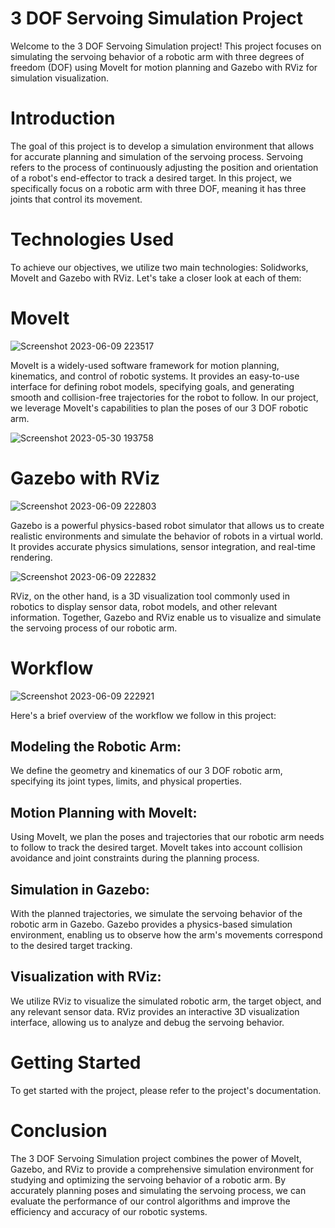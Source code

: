 # 3 DOF Servoing Simulation Project
Welcome to the 3 DOF Servoing Simulation project! This project focuses on simulating the servoing behavior of a robotic arm with three degrees of freedom (DOF) using MoveIt for motion planning and Gazebo with RViz for simulation visualization.

# Introduction
The goal of this project is to develop a simulation environment that allows for accurate planning and simulation of the servoing process. Servoing refers to the process of continuously adjusting the position and orientation of a robot's end-effector to track a desired target. In this project, we specifically focus on a robotic arm with three DOF, meaning it has three joints that control its movement.

# Technologies Used
To achieve our objectives, we utilize two main technologies: Solidworks, MoveIt and Gazebo with RViz. Let's take a closer look at each of them:

# MoveIt

![Screenshot 2023-06-09 223517](https://github.com/TXWISSRX/3DOF-Servoing-/assets/119014917/9b7d89a6-11fb-4bb2-97dc-e5d12d90312b)


MoveIt is a widely-used software framework for motion planning, kinematics, and control of robotic systems. It provides an easy-to-use interface for defining robot models, specifying goals, and generating smooth and collision-free trajectories for the robot to follow. In our project, we leverage MoveIt's capabilities to plan the poses of our 3 DOF robotic arm.

![Screenshot 2023-05-30 193758](https://github.com/TXWISSRX/3DOF-Servoing-/assets/119014917/b439c8d6-d415-4d5b-aa3d-83c2c0f21882)


# Gazebo with RViz

![Screenshot 2023-06-09 222803](https://github.com/TXWISSRX/3DOF-Servoing-/assets/119014917/129c52b3-1bfc-4f93-8313-37f9fd4c9f45)

Gazebo is a powerful physics-based robot simulator that allows us to create realistic environments and simulate the behavior of robots in a virtual world. It provides accurate physics simulations, sensor integration, and real-time rendering.



![Screenshot 2023-06-09 222832](https://github.com/TXWISSRX/3DOF-Servoing-/assets/119014917/b4522115-2b62-43c1-85cb-2728babb9c02)

RViz, on the other hand, is a 3D visualization tool commonly used in robotics to display sensor data, robot models, and other relevant information. Together, Gazebo and RViz enable us to visualize and simulate the servoing process of our robotic arm.

# Workflow
![Screenshot 2023-06-09 222921](https://github.com/TXWISSRX/3DOF-Servoing-/assets/119014917/df7842ea-3695-498d-826b-c935507c3459)

Here's a brief overview of the workflow we follow in this project:

## Modeling the Robotic Arm: 
We define the geometry and kinematics of our 3 DOF robotic arm, specifying its joint types, limits, and physical properties.

## Motion Planning with MoveIt: 
Using MoveIt, we plan the poses and trajectories that our robotic arm needs to follow to track the desired target. MoveIt takes into account collision avoidance and joint constraints during the planning process.

## Simulation in Gazebo: 
With the planned trajectories, we simulate the servoing behavior of the robotic arm in Gazebo. Gazebo provides a physics-based simulation environment, enabling us to observe how the arm's movements correspond to the desired target tracking.

##  Visualization with RViz: 
We utilize RViz to visualize the simulated robotic arm, the target object, and any relevant sensor data. RViz provides an interactive 3D visualization interface, allowing us to analyze and debug the servoing behavior.

# Getting Started
To get started with the project, please refer to the project's documentation. 


# Conclusion
The 3 DOF Servoing Simulation project combines the power of MoveIt, Gazebo, and RViz to provide a comprehensive simulation environment for studying and optimizing the servoing behavior of a robotic arm. By accurately planning poses and simulating the servoing process, we can evaluate the performance of our control algorithms and improve the efficiency and accuracy of our robotic systems.

